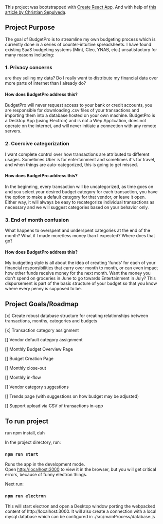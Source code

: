 This project was bootstrapped with [Create React App](https://github.com/facebook/create-react-app).
And with help of [this article by Christian Sepulveda](https://medium.freecodecamp.org/building-an-electron-application-with-create-react-app-97945861647c).

## Project Purpose
The goal of BudgetPro is to streamline my own budgeting process which is currently done in a series of counter-intuitive spreadsheets.  I have found existing SaaS budgeting systems (Mint, Cleo, YNAB, etc.) unsatisfactory for many reasons including:

### 1. Privacy concerns
are they selling my data?  Do I really want to distribute my financial data over more parts of internet than I already do?
#### How does BudgetPro address this?
BudgetPro will never request access to your bank or credit accounts, you are responsible for downloading .csv files of your transactions and importing them into a database hosted on your own machine.  BudgetPro is a Desktop App (using Electron) and is not a Wep Application, does not operate on the internet, and will never initiate a connection with any remote servers.

### 2. Coercive categorization
I want complete control over how transactions are attributed to different usages.  Sometimes Uber is for entertainment and sometimes it's for travel, and when things are auto-categorized, this is going to get missed.
#### How does BudgetPro address this?
In the beginning, every transaction will be uncategorized, as time goes on and you select your desired budget category for each transaction, you have the option to make a default category for that vendor, or leave it open.  Either way, it will always be easy to recategorize individual transactions as necessary and we will suggest categories based on your behavior only.

### 3. End of month confusion 
What happens to overspent and underspent categories at the end of the month? What if I made more/less money than I expected? Where does that go? 
#### How does BudgetPro address this?
My budgeting style is all about the idea of creating 'funds' for each of your financial responsibilities that carry over month to month, or can even impact how other funds receive money for the next month.  Want the money you don't spend on groceries in June to go towards Entertainment in July?  This dispursement is part of the basic structure of your budget so that you know where every penny is supposed to be.

## Project Goals/Roadmap

[x] Create robust database structure for creating relationships between transactions, months, categories and budgets

[x] Transaction category assignment

[] Vendor default category assignment

[] Monthly Budget Overview Page

[] Budget Creation Page

[] Monthly close-out

[] Monthly in-flow

[] Vendor category suggestions

[] Trends page (with suggestions on how budget may be adjusted)

[] Support upload via CSV of transactions in-app

## To run project
run npm install, duh

In the project directory, run:

### `npm run start`

Runs the app in the development mode.<br>
Open [http://localhost:3000](http://localhost:3000) to view it in the browser, but you will get critical errors, because of funny electron things.

Next run:

### `npm run electron`

This will start electron and open a Desktop window porting the webpacked content of http://localhost:3000.  It will also create a connection with a local mysql database which can be configured in ./src/mainProcess/database.js

